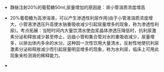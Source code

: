- 静脉注射20%的葡萄糖50ml,尿量增加的原因是：肾小管溶质浓度增高
- 20%葡萄糖为高渗溶液，可以产生渗透性利尿作用(由于小管液溶质浓度增大，小管液渗透压升高使水钠重吸收减少引起尿量增多的现象，称为渗透性利尿)。考点拓展：当短时间内大量饮清水使血浆晶体渗透压降低时，抗利尿激素分泌和释放减少甚至停止，远曲小管和集合管对水的重吸收减少，尿量增多，以排出体内多余的水分。这种因一次性饮用大量清水，反射性地使抗利尿激素分泌和释放减少而引起尿量明显增多的现象，称为水利尿，临床上可用此现象来检测肾的稀释能力。

- 